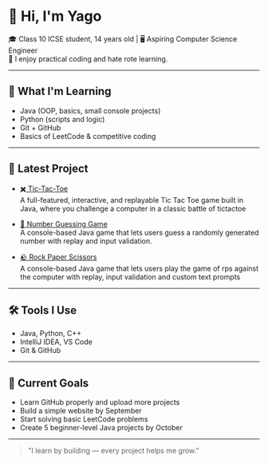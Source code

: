 # 👋 Hi, I'm Yago

🎓 Class 10 ICSE student, 14 years old | 🖥️ Aspiring Computer Science Engineer  
🧠 I enjoy practical coding and hate rote learning.  

---

## 🚀 What I'm Learning
- Java (OOP, basics, small console projects)
- Python (scripts and logic)
- Git + GitHub
- Basics of LeetCode & competitive coding

---

## 📂 Latest Project
- [✖️ Tic-Tac-Toe](https://github.com/yago-xd/tictactoe)  
  A full-featured, interactive, and replayable Tic Tac Toe game built in Java, where you challenge a computer in a classic battle of tictactoe

- [🎯 Number Guessing Game](https://github.com/yago-xd/number-guessing)  
  A console-based Java game that lets users guess a randomly generated number with replay and input validation.

- [🪨 Rock Paper Scissors](https://github.com/yago-xd/rps-game)  
  A console-based Java game that lets users play the game of rps against the computer with replay, input validation and custom text prompts

---

## 🛠️ Tools I Use
- Java, Python, C++
- IntelliJ IDEA, VS Code
- Git & GitHub

---

## 🌱 Current Goals
- Learn GitHub properly and upload more projects  
- Build a simple website by September  
- Start solving basic LeetCode problems  
- Create 5 beginner-level Java projects by October

---

> "I learn by building — every project helps me grow."  
